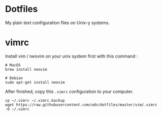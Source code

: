 # Dotfiles
My plain text configuration files on Unix-y systems. 


# vimrc
Install vim / neovim on your unix system first with this command : 
```
# MacOS
brew install neovim

# Debian
sudo apt-get install neovim
```

After finished, copy this `.vimrc` configuration to your computer.
```
cp ~/.vimrc ~/.vimrc.backup
wget https://raw.githubusercontent.com/udn/dotfiles/master/vim/.vimrc -O ~/.vimrc
```
